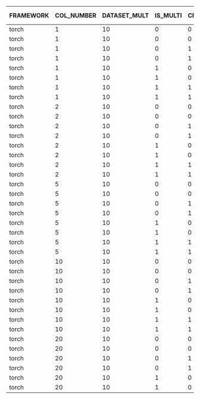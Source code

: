 
| FRAMEWORK | COL_NUMBER | DATASET_MULT | IS_MULTI | CPU/GPU | MODE | REAL TIME | USER TIME | SYS TIME |
|-----------|------------|--------------|----------|---------|------|-----------|-----------|----------|
| torch | 1 | 10 | 0 | 0 | p=c | 142,59 | 1301,02 | 6,33 |
| torch | 1 | 10 | 0 | 0 | p=c*r | 142,11 | 1295,86 | 6,60 |
| torch | 1 | 10 | 0 | 1 | p=c | 273,86 | 271,30 | 6,38 |
| torch | 1 | 10 | 0 | 1 | p=c*r | 275,04 | 272,51 | 6,32 |
| torch | 1 | 10 | 1 | 0 | p=c | 165,46 | 1347,80 | 25,14 |
| torch | 1 | 10 | 1 | 0 | p=c*r | 163,85 | 1331,28 | 25,32 |
| torch | 1 | 10 | 1 | 1 | p=c | 294,02 | 286,82 | 24,74 |
| torch | 1 | 10 | 1 | 1 | p=c*r | 289,84 | 282,48 | 24,68 |
| torch | 2 | 10 | 0 | 0 | p=c | 141,14 | 1280,03 | 7,22 |
| torch | 2 | 10 | 0 | 0 | p=c*r | 144,27 | 1313,96 | 6,94 |
| torch | 2 | 10 | 0 | 1 | p=c | 273,74 | 271,47 | 6,24 |
| torch | 2 | 10 | 0 | 1 | p=c*r | 277,58 | 275,49 | 6,02 |
| torch | 2 | 10 | 1 | 0 | p=c | 142,97 | 1927,08 | 53,34 |
| torch | 2 | 10 | 1 | 0 | p=c*r | 141,00 | 1839,91 | 50,21 |
| torch | 2 | 10 | 1 | 1 | p=c | 188,55 | 313,08 | 32,90 |
| torch | 2 | 10 | 1 | 1 | p=c*r | 190,26 | 314,38 | 32,62 |
| torch | 5 | 10 | 0 | 0 | p=c | 143,61 | 1290,74 | 6,95 |
| torch | 5 | 10 | 0 | 0 | p=c*r | 145,81 | 1311,34 | 7,26 |
| torch | 5 | 10 | 0 | 1 | p=c | 276,46 | 274,26 | 6,23 |
| torch | 5 | 10 | 0 | 1 | p=c*r | 278,38 | 275,78 | 6,67 |
| torch | 5 | 10 | 1 | 0 | p=c | 600,21 | 16,59 | 14,79 |
| torch | 5 | 10 | 1 | 0 | p=c*r | 600,19 | 16,98 | 15,05 |
| torch | 5 | 10 | 1 | 1 | p=c | 125,04 | 313,20 | 55,59 |
| torch | 5 | 10 | 1 | 1 | p=c*r | 125,60 | 313,16 | 57,09 |
| torch | 10 | 10 | 0 | 0 | p=c | 149,83 | 1318,87 | 7,99 |
| torch | 10 | 10 | 0 | 0 | p=c*r | 149,31 | 1315,16 | 7,82 |
| torch | 10 | 10 | 0 | 1 | p=c | 284,63 | 282,27 | 6,62 |
| torch | 10 | 10 | 0 | 1 | p=c*r | 282,75 | 280,41 | 6,60 |
| torch | 10 | 10 | 1 | 0 | p=c | 600,35 | 21,29 | 23,48 |
| torch | 10 | 10 | 1 | 0 | p=c*r | 600,35 | 21,30 | 24,06 |
| torch | 10 | 10 | 1 | 1 | p=c | 126,14 | 409,58 | 96,81 |
| torch | 10 | 10 | 1 | 1 | p=c*r | 130,03 | 420,75 | 98,73 |
| torch | 20 | 10 | 0 | 0 | p=c | 156,16 | 1319,75 | 8,23 |
| torch | 20 | 10 | 0 | 0 | p=c*r | 156,54 | 1324,24 | 8,67 |
| torch | 20 | 10 | 0 | 1 | p=c | 290,39 | 287,47 | 7,60 |
| torch | 20 | 10 | 0 | 1 | p=c*r | 288,69 | 285,92 | 7,42 |
| torch | 20 | 10 | 1 | 0 | p=c | 600,69 | 30,39 | 47,54 |
| torch | 20 | 10 | 1 | 0 | p=c*r | 600,66 | 32,40 | 50,73 |
